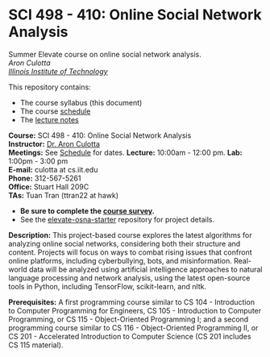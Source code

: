 # SCI 498 - 410: Online Social Network Analysis
Summer Elevate course on online social network analysis.  
*Aron Culotta*  
*[Illinois Institute of Technology](http://iit.edu)*   



This repository contains:
- The course syllabus (this document)
- The course [schedule](Schedule.md)
- The [lecture notes](lec)



**Course:** SCI 498 - 410: Online Social Network Analysis  
**Instructor:** [Dr. Aron Culotta](http://cs.iit.edu/~culotta)  
**Meetings:**  See [Schedule](Schedule.md) for dates. **Lecture:** 10:00am - 12:00 pm. **Lab:**     1:00pm - 3:00 pm  
**E-mail:** culotta at cs.iit.edu  
**Phone:** 312-567-5261  
**Office:** Stuart Hall 209C  
**TAs:**        Tuan Tran (ttran22 at hawk) 

- **Be sure to complete the [course survey](https://forms.gle/NzGZRUYfDhceZ6CZ8).**
- See the [elevate-osna-starter](https://github.com/tapilab/elevate-osna-starter) repository for project details.

**Description:** This project-based course explores the latest algorithms for analyzing online social networks, considering both their structure and content. Projects will focus on ways to combat rising issues that confront online platforms, including cyberbullying, bots, and misinformation. Real-world data will be analyzed using artificial intelligence approaches to natural language processing and network analysis, using the latest open-source tools in Python, including TensorFlow, scikit-learn, and nltk.

**Prerequisites:**  A first programming course similar to CS 104 - Introduction to Computer Programming for Engineers, CS 105 - Introduction to Computer Programming, or CS 115 - Object-Oriented Programming I; and a second programming course similar to CS 116 - Object-Oriented Programming II, or CS 201 - Accelerated Introduction to Computer Science (CS 201 includes CS 115 material).


